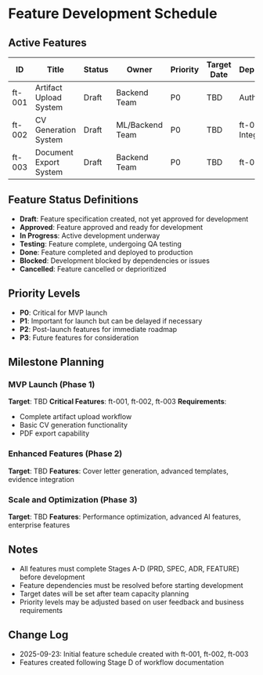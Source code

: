 # Feature Development Schedule

## Active Features

| ID | Title | Status | Owner | Priority | Target Date | Dependencies |
|----|-------|--------|-------|----------|-------------|--------------|
| ft-001 | Artifact Upload System | Draft | Backend Team | P0 | TBD | Auth System |
| ft-002 | CV Generation System | Draft | ML/Backend Team | P0 | TBD | ft-001, LLM Integration |
| ft-003 | Document Export System | Draft | Backend Team | P0 | TBD | ft-002 |

## Feature Status Definitions

- **Draft**: Feature specification created, not yet approved for development
- **Approved**: Feature approved and ready for development
- **In Progress**: Active development underway
- **Testing**: Feature complete, undergoing QA testing
- **Done**: Feature completed and deployed to production
- **Blocked**: Development blocked by dependencies or issues
- **Cancelled**: Feature cancelled or deprioritized

## Priority Levels

- **P0**: Critical for MVP launch
- **P1**: Important for launch but can be delayed if necessary
- **P2**: Post-launch features for immediate roadmap
- **P3**: Future features for consideration

## Milestone Planning

### MVP Launch (Phase 1)
**Target**: TBD
**Critical Features**: ft-001, ft-002, ft-003
**Requirements**:
- Complete artifact upload workflow
- Basic CV generation functionality
- PDF export capability

### Enhanced Features (Phase 2)
**Target**: TBD
**Features**: Cover letter generation, advanced templates, evidence integration

### Scale and Optimization (Phase 3)
**Target**: TBD
**Features**: Performance optimization, advanced AI features, enterprise features

## Notes

- All features must complete Stages A-D (PRD, SPEC, ADR, FEATURE) before development
- Feature dependencies must be resolved before starting development
- Target dates will be set after team capacity planning
- Priority levels may be adjusted based on user feedback and business requirements

## Change Log

- 2025-09-23: Initial feature schedule created with ft-001, ft-002, ft-003
- Features created following Stage D of workflow documentation